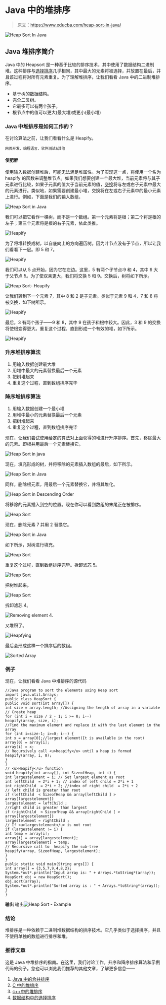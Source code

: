 # Java 中的堆排序

> 原文：<https://www.educba.com/heap-sort-in-java/>

![Heap Sort In Java](img/ffe853837ec5234b7d012382db06087b.png)



## Java 堆排序简介

Java 中的 Heapsort 是一种基于比较的排序技术，其中使用了数据结构二进制堆。这种排序与[选择排序](https://www.educba.com/selection-sort-in-java/)几乎相同，其中最大的元素将被选择，并放置在最后，并且该过程将对所有元素重复。为了理解堆排序，让我们看看 Java 中的二进制堆排序。

*   基于树的数据结构。
*   完全二叉树。
*   它最多可以有两个孩子。
*   根节点中的值可以更大(最大堆)或更小(最小堆)

### Java 中堆排序是如何工作的？

在讨论算法之前，让我们看看什么是 Heapify。

<small>网页开发、编程语言、软件测试&其他</small>

#### 使肥胖

使用输入数据创建堆后，可能无法满足堆属性。为了实现这一点，将使用一个名为 heapify 的函数来调整堆节点。如果我们想要创建一个最大堆，当前元素将与其子元素进行比较，如果子元素的值大于当前元素的值，[交换](https://www.educba.com/swapping-in-java/)将与左或右子元素中最大的元素进行。类似地，如果需要创建最小堆，交换将在左或右子元素中的最小元素上进行。例如，下面是我们的输入数组，

![Heap Sort in Java](img/edf2c79d2e7ef37a0c1e4f08ab014ab9.png)



我们可以把它看作一棵树，而不是一个数组。第一个元素将是根；第二个将是根的左子；第三个元素将是根的右子元素，依此类推。

![ Heapify ](img/6a96e233391e9d738b7a699e566a7928.png)



为了将堆转换成树，以自底向上的方向遍历树。因为叶节点没有子节点，所以让我们看看下一层。即 5 和 7。

![ Heapify](img/13b47094eb2a1bc4e1a58109bf76c616.png)



我们可以从 5 点开始，因为它在左边。这里，5 有两个子节点:9 和 4，其中 9 大于父节点 5。为了使双亲更大，我们将交换 5 和 9。交换后，树将如下所示。

![Heap Sort- Heapify](img/09a7ffc1f32b6da5c0bc294b5848fbf7.png)



让我们转到下一个元素 7，其中 8 和 2 是子元素。类似于元素 9 和 4，7 和 8 将被交换，如下树所示。

![Heapify](img/4eff6c622a34f416c0cfd88ec4b2cf34.png)



最后，3 有两个孩子——9 和 8，其中 9 在孩子和根中较大。因此，3 和 9 的交换将使根变得更大。重复这个过程，直到形成一个有效的堆，如下所示。

![Heapify](img/af37d2fc352444286f3e1898c0733a28.png)



### 升序堆排序算法

1.  用输入数据创建最大堆
2.  用堆中最大的元素替换最后一个元素
3.  把树堆起来
4.  重复这个过程，直到数组排序完毕

### 降序堆排序算法

1.  用输入数据创建一个最小堆
2.  用堆中最小的元素替换最后一个元素
3.  把树堆起来
4.  重复这个过程，直到数组排序完毕

现在，让我们尝试使用给定的算法对上面获得的堆进行升序排序。首先，移除最大的元素。即根并用最后一个元素替换它。

![Heap Sort in java](img/b647d337aa9abcc4b3abbeddd8dcf755.png)



现在，填充形成的树，并将移除的元素插入数组的最后，如下所示。

![Heap Sort in Java](img/a8ce009ff5de89cd3db87aa780528053.png)



同样，删除根元素，用最后一个元素替换它，并将其堆化。

![Heap Sort in Descending Order](img/2051b17aecc03aba081f32a3deeba654.png)



将移除的元素插入到空的位置。现在你可以看到数组的末尾正在被排序。

![Heap Sort](img/efa57d559fdb92ac2e133b9c253d94f2.png)



现在，删除元素 7 并用 2 替换它。

![Heap Sort in Java](img/d72a43a59bd51feac29b3bb39e2cc390.png)



如下所示，对树进行填充。

![Heap Sort](img/e6d4e06174ab450aeae1ba7656fcf251.png)



重复这个过程，直到数组排序完毕。拆卸滤芯 5。

![Heap Sort](img/9a0d1487b4f7ca05c54990de63fa25ce.png)



把树堆起来。

![Heap Sort](img/33b10ca7663443d0439f79e51a08a9cc.png)



拆卸滤芯 4。

![Removing element 4.](img/2e8afbfa1a274909be5157763bbc2c73.png)



又堆积了。

![Heapfying](img/572791dbe26ed4ca892d3dc9ea60a09e.png)



最后会形成这样一个排序后的数组。

![Sorted Array](img/d944c559bb180812435f32456c62173c.png)



### 例子

现在，让我们看看 Java 中堆排序的源代码

```
//Java program to sort the elements using Heap sort
import java.util.Arrays;
public class HeapSort {
public void sort(int array[]) {
int size = array.length; //Assigning the length of array in a variable
// Create heap
for (int i = size / 2 - 1; i >= 0; i--)
heapify(array, size, i);
//Find the maximum element and replace it with the last element in the array
for (int i=size-1; i>=0; i--) {
int x = array[0];//largest element(It is available in the root)
array[0] = array[i];
array[i] = x;
// Recursively call <u>heapify</u> until a heap is formed
heapify(array, i, 0);
}
}
// <u>Heapify</u> function
void heapify(int array[], int SizeofHeap, int i) {
int largestelement = i; // Set largest element as root
int leftChild  = 2*i + 1; // index of left child = 2*i + 1
int rightChild  = 2*i + 2; //index of right child  = 2*i + 2
// left child is greater than root
if (leftChild  < SizeofHeap && array[leftChild ] > array[largestelement])
largestelement = leftChild ;
//right child is greater than largest
if (rightChild  < SizeofHeap && array[rightChild ] > array[largestelement])
largestelement = rightChild ;
// If <u>largestelement</u> is not root
if (largestelement != i) {
int temp = array[i];
array[i] = array[largestelement];
array[largestelement] = temp;
// Recursive call to  heapify the sub-tree
heapify(array, SizeofHeap, largestelement);
}
}
public static void main(String args[]) {
int array[] = {3,5,7,9,4,8,2};
System.*out*.println("Input array is: " + Arrays.*toString*(array));
HeapSort obj = new HeapSort();
obj.sort(array);
System.*out*.println("Sorted array is : " + Arrays.*toString*(array));
}
}
```

**输出**
输出![Heap Sort - Example](img/b30578032186ce2dcdae19a8f4ed3c38.png)



### 结论

堆排序是一种依赖于二进制堆数据结构的排序技术。它几乎类似于选择排序，并且不使用单独的数组进行排序和堆。

### 推荐文章

这是 Java 中堆排序的指南。在这里，我们讨论工作，升序和降序排序算法和示例代码的例子。您也可以浏览我们推荐的其他文章，了解更多信息——

1.  [Java 中的合并排序](https://www.educba.com/merge-sort-in-java/)
2.  [C 中的堆排序](https://www.educba.com/heap-sort-in-c/)
3.  [c++中的堆排序](https://www.educba.com/heap-sort-in-c-plus-plus/)
4.  [数据结构中的选择排序](https://www.educba.com/selection-sort-in-data-structure/)






